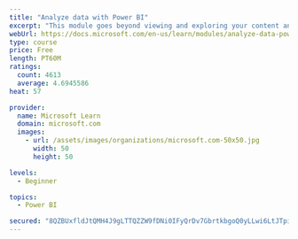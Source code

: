 ```yaml
---
title: "Analyze data with Power BI"
excerpt: "This module goes beyond viewing and exploring your content and explains how to interact with it by working with reports and dashboards to uncover and share new business insights."
webUrl: https://docs.microsoft.com/en-us/learn/modules/analyze-data-power-bi/
type: course
price: Free
length: PT60M
ratings:
  count: 4613
  average: 4.6945586
heat: 57

provider:
  name: Microsoft Learn
  domain: microsoft.com
  images:
    - url: /assets/images/organizations/microsoft.com-50x50.jpg
      width: 50
      height: 50

levels:
  - Beginner

topics:
  - Power BI

secured: "8QZBUxfldJtQMH4J9gLTTQZZW9fDNi0IFyQrDv7GbrtkbgoQ0yLLwi6LtJTpibWenrdMthozA1Avibc2zuhV4SGGUtbOLePzUgvDtqRyGnbiRYzU7tZgx34+2eppMGg31vut9IHZBIEX3Pc657Gw/ntjyWAf2DppQTgmQoUuHRzVx/hn3/diYCgL3QIheOw3ZpGgSDAmBrGjZEG+54Qt0qxEpHN1NTi6x+7Ll71/cuKrksgyIpz4QW48dvrfdP/krEsmFTwsy5qnqaeuuKDyeFPL9bh+0sByaYp+nfzWvIl+YcKI5wJe7Eae9bRtaRE2EtBgdK4IsQI1SPkHtmGzRHaO0KAq31Px2oaaMghOXQue7ecg4uy1hhf/QMHR62EHmPgWtZfj604dSO+rWxc23A==;t15LSBk66jY0CYhgqaXmqQ=="
---
```


